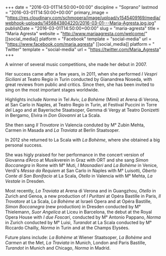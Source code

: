 +++
date = "2016-03-01T14:50:00+00:00"
discipline = "Soprano"
lastmod = "2016-03-01T14:50:00+00:00"
primary_image = "https://res.cloudinary.com/schmopera/image/upload/v1545409169/media/webhook-uploads/1456843804220/2016-03-01---Maria-Agresta.jpg.jpg"
publishDate = "2016-03-01T14:50:00+00:00"
slug = "maria-agresta"
title = "Maria Agresta"
website = "http://www.mariaagresta.com/welcome/"
[[social_media]]
platform = "Facebook"
template = "social-media"
url = "https://www.facebook.com/maria.agresta"
[[social_media]]
platform = " Twitter"
template = "social-media"
url = "https://twitter.com/Maria_Agresta"
+++

A winner of several music competitions, she made her debut in 2007.

Her success came after a few years, in 2011, when she performed *I Vespri Siciliani* at Teatro Regio in Turin conducted by Gianandrea Noseda, with great reviews from public and critics. Since then, she has been invited to sing on the most important stages worldwide.

Highlights include *Norma* in Tel Aviv, *La Bohème* (Mimì) at Arena di Verona, at San Carlo in Naples, at Teatro Regio in Turin, at Festival Puccini in Torre del Lago and at Bayerische Staatsoper, Gemma di Vergy at Teatro Donizetti in Bergamo, Elvira in *Don Giovanni* at La Scala.

She then sang *Il Trovatore* in Valencia conduted by M° Zubin Mehta, Carmen in Masada and *La Traviata* at Berlin Staatsoper.

In 2012 she returned to La Scala with *La Bohème*, where she obtained a big personal success.

She was higly praised for her performance in the concert version of Giovanna d’Arco at Musikverein in Graz with ORT and she sang *Simon Boccanegra* in Rome with M° Muti, *I Masnadieri* and *La Bohème* in Venice, Verdi's *Messa da Requiem* at San Carlo in Naples with M° Luisotti, *Oberto Conte di San Bonifacio* at La Scala, *Otello* in Valencia with M° Mehta, *La Vestale* in Dresden.

Most recently, *La Traviata* at Arena di Verona and in Guangzhou, *Otello* in Zurich and Genoa, a new production of *I Puritani* at Opéra Bastille in Paris, *Il Trovatore* at La Scala, *La Bohème* at Israeli Opera and at Opéra Bastille, *Simon Boccanegra* (new production) in Dresden conducted by M° Thielemann, *Suor Angelica* at Liceu in Barcelona, the debut at the Royal Opera House with *I due Foscari*, conducted by M° Antonio Pappano, *Norma* in Zurich conducted by M° Luisi, *Turandot* at La Scala conducted by M° Riccardo Chailly, *Norma* in Turin and at the Champs Elysées.

Future plans include: *La Bohème* at Wiener Staatsoper, *La Bohème* and *Carmen* at the Met, *La Traviata* in Munich, London and Paris Bastille, *Turandot* in Munich and Chicago, *Norma* in Madrid.

